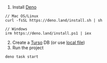 1. Install [Deno](https://deno.com)
```
// Mac OS/Linux
curl -fsSL https://deno.land/install.sh | sh

// Windows
irm https://deno.land/install.ps1 | iex
```
2. Create a [Turso](https://docs.turso.tech/quickstart) DB (or use [local file](https://docs.turso.tech/local-development))
3. Run the project
```
deno task start
```
